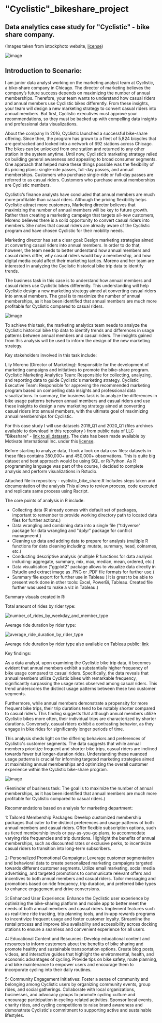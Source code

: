 # "Cyclistic"_bikeshare_project
## Data analytics case study for "Cyclistic" - bike share company.

(Images taken from istockphoto website, [license](https://www.istockphoto.com/legal/license-agreement?utm_medium=organic&utm_source=google&utm_campaign=iptcurl))

![image](https://github.com/djr111/-Cyclistic---bike-share-project/assets/58305266/70578ac4-d15f-454f-b735-6f77e3df991b)

## Introduction to Scenario:

   I am junior data analyst working on the marketing analyst team at Cyclistic, a bike-share company in Chicago.
The director of marketing believes the company’s future success
depends on maximizing the number of annual memberships. Therefore, your team wants to
understand how casual riders and annual members use Cyclistic bikes differently. From these
insights, your team will design a new marketing strategy to convert casual riders into annual
members. But first, Cyclistic executives must approve your recommendations, so they must be
backed up with compelling data insights and professional data visualizations.

About the company
   In 2016, Cyclistic launched a successful bike-share offering. Since then, the program has grown
to a fleet of 5,824 bicycles that are geotracked and locked into a network of 692 stations
across Chicago. The bikes can be unlocked from one station and returned to any other station
in the system anytime.
Until now, Cyclistic’s marketing strategy relied on building general awareness and appealing to
broad consumer segments. One approach that helped make these things possible was the
flexibility of its pricing plans: single-ride passes, full-day passes, and annual memberships.
Customers who purchase single-ride or full-day passes are referred to as casual riders.
Customers who purchase annual memberships are Cyclistic members.

   Cyclistic’s finance analysts have concluded that annual members are much more profitable
than casual riders. Although the pricing flexibility helps Cyclistic attract more customers,
Marketing director believes that maximizing the number of annual members will be key to future growth.
Rather than creating a marketing campaign that targets all-new customers, Moreno believes
there is a solid opportunity to convert casual riders into members. She notes that casual riders
are already aware of the Cyclistic program and have chosen Cyclistic for their mobility needs.

   Marketing director has set a clear goal: Design marketing strategies aimed at converting casual riders into
annual members. In order to do that, however, the team needs to better understand how
annual members and casual riders differ, why casual riders would buy a membership, and how
digital media could affect their marketing tactics. Moreno and her team are interested in
analyzing the Cyclistic historical bike trip data to identify trends.

   The business task in this case is to understand how annual members and casual riders use Cyclistic bikes differently. This understanding will help Cyclistic design a new marketing strategy aimed at converting casual riders into annual members. 
The goal is to maximize the number of annual memberships, as it has been identified that annual members are much more profitable for Cyclistic compared to casual riders.

![image](https://github.com/djr111/-Cyclistic---bike-share-project/assets/58305266/ab7ce891-7e48-4ffd-9919-3b9035f6dd68)


To achieve this task, the marketing analytics team needs to analyze the Cyclistic historical bike trip data to identify trends and differences in usage patterns between annual members and casual riders. The insights gained from this analysis will be used to inform the design of the new marketing strategy.

Key stakeholders involved in this task include:

Lily Moreno (Director of Marketing): Responsible for the development of marketing campaigns and initiatives to promote the bike-share program.
Cyclistic Marketing Analytics Team: Responsible for collecting, analyzing, and reporting data to guide Cyclistic's marketing strategy.
Cyclistic Executive Team: Responsible for approving the recommended marketing program based on compelling data insights and professional data visualizations.
In summary, the business task is to analyze the differences in bike usage patterns between annual members and casual riders and use these insights to design a new marketing strategy aimed at converting casual riders into annual members, with the ultimate goal of maximizing annual memberships for Cyclistic.

For this case study I will use datasets 2019_Q1 and 2020_Q1 (files archives available to download in this repository ) from public data of LLC "Bikeshare" - [link to all datasets](https://divvy-tripdata.s3.amazonaws.com/index.html).
The data has been made available by Motivate International Inc. under this [license](https://divvybikes.com/data-license-agreement).

Before starting to analyze data, I took a look on data csv files:
datasets in these files contains 350,000+ and 450,000+ observations. This is quite big dataset and best approach would be using SQL or R/Python.
As R programming language was part of the course, I decided to complete analysis and perform visualizations in Rstudio.

Attached file in repository - cyclistic_bike_share.R
Includes steps taken and documentation of the analysis
This allows to review process, code executed and replicate same process using Rscript.

The core points of analysis in R include:

- Collecting data (R already comes with default set of packages, important to remember to provide working directory path to located data files for further actions.)
- Data wrangling and combining data into a single file ("tidyverse" package for data wrangling and "dplyr" package for conflict managmeent.)
- Cleaning up data and adding data to prepare for analysis (multiple R functions for data cleaning including: mutate, summary, head, colnames, etc.)
- Conducting descriptive analysis (multiple R functions for data analysis including: aggregate, summary, mix, max, median, mean, ordered, etc.)
- Data visualisation ("ggplot2" package allows to visualize data directly in Rstudio and extract image as .PNG or .PDF file formats for further use.)
- Summary file export for further use in Tableau ( It is great to be able to present work done in other tools: Excel, PowerBi, Tableau. Created file further was used to make a viz in Tableau.)

Summary visuals created in R:

Total amount of rides by rider type:

![number_of_rides_by_weekday_and_member_type](https://github.com/djr111/-Cyclistic---bike-share-project/assets/58305266/d504bc8f-a484-43aa-a0cc-c5690d4421ef)


Average ride duration by rider type:

![average_ride_duration_by_rider_type](https://github.com/djr111/-Cyclistic---bike-share-project/assets/58305266/91374e8b-1c7d-4f3c-b498-1872a1921397)

Average ride duration by rider type also available on Tableau public: [link](https://public.tableau.com/app/profile/raimonds.buls/viz/Averageridelengthofcasualsvsmembers/Sheet1#1.)



Key findings:

As a data analyst, upon examining the Cyclistic bike trip data, it becomes evident that annual members exhibit a substantially higher frequency of bike usage compared to casual riders. Specifically, the data reveals that annual members utilize Cyclistic bikes with remarkable frequency, significantly surpassing the usage rates observed among casual riders. This trend underscores the distinct usage patterns between these two customer segments.

Furthermore, while annual members demonstrate a propensity for more frequent bike trips, their trip durations tend to be notably shorter compared to casual riders. This finding suggests that although annual members utilize Cyclistic bikes more often, their individual trips are characterized by shorter durations. Conversely, casual riders exhibit a contrasting behavior, as they engage in bike rides for significantly longer periods of time.

This analysis sheds light on the differing behaviors and preferences of Cyclistic's customer segments. The data suggests that while annual members prioritize frequent and shorter bike trips, casual riders are inclined towards fewer but longer-duration rides. Understanding these nuanced usage patterns is crucial for informing targeted marketing strategies aimed at maximizing annual memberships and optimizing the overall customer experience within the Cyclistic bike-share program.



![image](https://github.com/djr111/-Cyclistic---bike-share-project/assets/58305266/77d5f620-c442-4289-9704-3c4e56f42ad8)

(Reminder of business task: The goal is to maximize the number of annual memberships, as it has been identified that annual members are much more profitable for Cyclistic compared to casual riders.)

Recommendations based on analysis for marketing department:

1: Tailored Membership Packages:
   Develop customized membership packages that cater to the distinct preferences and usage patterns of both annual members and casual riders. Offer flexible subscription options, such as tiered membership levels or pay-as-you-go plans, to accommodate varying ride frequencies and trip durations. Highlight the benefits of annual memberships, such as discounted rates    or exclusive perks, to incentivize casual riders to transition into long-term subscribers.

2: Personalized Promotional Campaigns:
   Leverage customer segmentation and behavioral data to create personalized marketing campaigns targeted towards different customer segments. Utilize email marketing, social media advertising, and targeted promotions to communicate relevant offers and incentives to both annual members and casual riders. Tailor messaging and promotions based on ride frequency,        trip duration, and preferred bike types to enhance engagement and drive conversions.

3: Enhanced User Experience:
   Enhance the Cyclistic user experience by optimizing the bike-sharing platform and mobile app to better meet the needs of both annual members and casual riders. Implement features such as real-time ride tracking, trip planning tools, and in-app rewards programs to incentivize frequent usage and foster customer loyalty. Streamline the rental process and improve      bike availability and accessibility across docking stations to ensure a seamless and convenient experience for all users.

4: Educational Content and Resources:
   Develop educational content and resources to inform customers about the benefits of bike sharing and promote healthy and sustainable transportation options. Create blog posts, videos, and interactive guides that highlight the environmental, health, and economic advantages of cycling. Provide tips on bike safety, route planning, and bike maintenance to empower      users and encourage them to incorporate cycling into their daily routines.

5: Community Engagement Initiatives:
   Foster a sense of community and belonging among Cyclistic users by organizing community events, group rides, and social gatherings. Collaborate with local organizations, businesses, and advocacy groups to promote cycling culture and encourage participation in cycling-related activities. Sponsor local events, charity rides, and cycling competitions to raise         brand awareness and demonstrate Cyclistic's commitment to supporting active and sustainable lifestyles.



